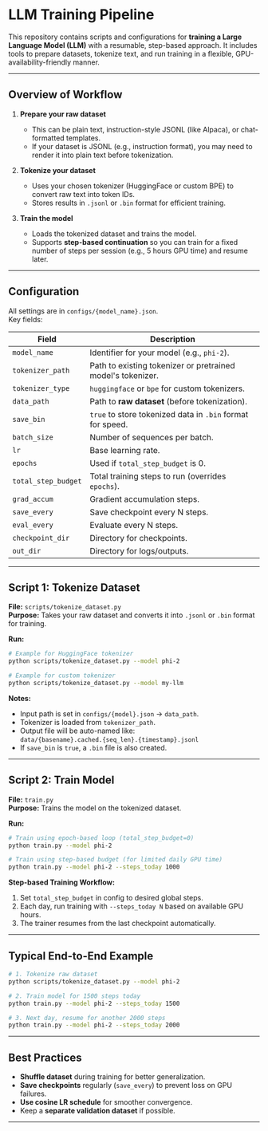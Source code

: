 # LLM Training Pipeline

This repository contains scripts and configurations for **training a Large Language Model (LLM)** with a resumable, step-based approach. It includes tools to prepare datasets, tokenize text, and run training in a flexible, GPU-availability-friendly manner.

---

## Overview of Workflow

1. **Prepare your raw dataset**  
   - This can be plain text, instruction-style JSONL (like Alpaca), or chat-formatted templates.
   - If your dataset is JSONL (e.g., instruction format), you may need to render it into plain text before tokenization.

2. **Tokenize your dataset**  
   - Uses your chosen tokenizer (HuggingFace or custom BPE) to convert raw text into token IDs.
   - Stores results in `.jsonl` or `.bin` format for efficient training.

3. **Train the model**  
   - Loads the tokenized dataset and trains the model.
   - Supports **step-based continuation** so you can train for a fixed number of steps per session (e.g., 5 hours GPU time) and resume later.

---

## Configuration

All settings are in `configs/{model_name}.json`.  
Key fields:

| Field | Description |
|-------|-------------|
| `model_name` | Identifier for your model (e.g., `phi-2`). |
| `tokenizer_path` | Path to existing tokenizer or pretrained model's tokenizer. |
| `tokenizer_type` | `huggingface` or `bpe` for custom tokenizers. |
| `data_path` | Path to **raw dataset** (before tokenization). |
| `save_bin` | `true` to store tokenized data in `.bin` format for speed. |
| `batch_size` | Number of sequences per batch. |
| `lr` | Base learning rate. |
| `epochs` | Used if `total_step_budget` is 0. |
| `total_step_budget` | Total training steps to run (overrides `epochs`). |
| `grad_accum` | Gradient accumulation steps. |
| `save_every` | Save checkpoint every N steps. |
| `eval_every` | Evaluate every N steps. |
| `checkpoint_dir` | Directory for checkpoints. |
| `out_dir` | Directory for logs/outputs. |

---

## Script 1: Tokenize Dataset

**File:** `scripts/tokenize_dataset.py`  
**Purpose:** Takes your raw dataset and converts it into `.jsonl` or `.bin` format for training.

**Run:**
```bash
# Example for HuggingFace tokenizer
python scripts/tokenize_dataset.py --model phi-2

# Example for custom tokenizer
python scripts/tokenize_dataset.py --model my-llm
```

**Notes:**
- Input path is set in `configs/{model}.json` → `data_path`.
- Tokenizer is loaded from `tokenizer_path`.
- Output file will be auto-named like:  
  `data/{basename}.cached.{seq_len}.{timestamp}.jsonl`
- If `save_bin` is `true`, a `.bin` file is also created.

---

## Script 2: Train Model

**File:** `train.py`  
**Purpose:** Trains the model on the tokenized dataset.

**Run:**
```bash
# Train using epoch-based loop (total_step_budget=0)
python train.py --model phi-2

# Train using step-based budget (for limited daily GPU time)
python train.py --model phi-2 --steps_today 1000
```

**Step-based Training Workflow:**
1. Set `total_step_budget` in config to desired global steps.
2. Each day, run training with `--steps_today N` based on available GPU hours.
3. The trainer resumes from the last checkpoint automatically.

---

## Typical End-to-End Example

```bash
# 1. Tokenize raw dataset
python scripts/tokenize_dataset.py --model phi-2

# 2. Train model for 1500 steps today
python train.py --model phi-2 --steps_today 1500

# 3. Next day, resume for another 2000 steps
python train.py --model phi-2 --steps_today 2000
```

---

## Best Practices

- **Shuffle dataset** during training for better generalization.
- **Save checkpoints** regularly (`save_every`) to prevent loss on GPU failures.
- **Use cosine LR schedule** for smoother convergence.
- Keep a **separate validation dataset** if possible.

---
